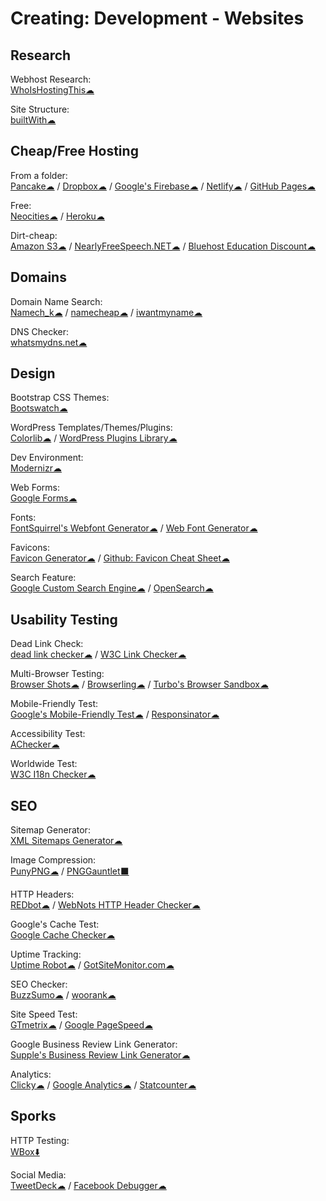 # Creating: Development - Websites

## Research

Webhost Research:  
	[WhoIsHostingThis☁](https://www.whoishostingthis.com/)
  
Site Structure:  
	[builtWith☁](https://builtwith.com/)
  
## Cheap/Free Hosting

From a folder:  
	[Pancake☁](https://www.pancake.io/) / 
	[Dropbox☁](https://www.dropbox.com/) / 
	[Google's Firebase☁](https://firebase.google.com/) / 
	[Netlify☁](https://app.netlify.com/) / 
	[GitHub Pages☁](https://pages.github.com/)
  
Free:  
	[Neocities☁](https://neocities.org/) / 
	[Heroku☁](https://www.heroku.com/)
  
Dirt-cheap:  
	[Amazon S3☁](https://aws.amazon.com/s3/) / 
	[NearlyFreeSpeech.NET☁](https://www.nearlyfreespeech.net/) / 
	[Bluehost Education Discount☁](https://www.bluehost.com/special/educationspecial)
  
## Domains

Domain Name Search:  
	[Namech_k☁](https://namechk.com/) / 
	[namecheap☁](https://www.namecheap.com/) / 
	[iwantmyname☁](https://iwantmyname.com/)
  
DNS Checker:  
	[whatsmydns.net☁](https://www.whatsmydns.net/)
  
## Design

Bootstrap CSS Themes:  
	[Bootswatch☁](https://bootswatch.com/)
  
WordPress Templates/Themes/Plugins:  
	[Colorlib☁](https://colorlib.com/wp/templates/) / 
	[WordPress Plugins Library☁](https://wordpress.org/plugins/)
  
Dev Environment:  
	[Modernizr☁](https://modernizr.com/)
  
Web Forms:  
	[Google Forms☁](http://forms.google.com/)
  
Fonts:  
	[FontSquirrel's Webfont Generator☁](https://www.fontsquirrel.com/) / 
	[Web Font Generator☁](https://www.web-font-generator.com/)
  
Favicons:  
	[Favicon Generator☁](https://realfavicongenerator.net/) / 
	[Github: Favicon Cheat Sheet☁](http://github.com/audreyr/favicon-cheat-sheet)
  
Search Feature:  
	[Google Custom Search Engine☁](https://cse.google.com/cse/) / 
	[OpenSearch☁](http://www.opensearch.org/Home)
  
## Usability Testing

Dead Link Check:  
	[dead link checker☁](https://www.deadlinkchecker.com/) / 
	[W3C Link Checker☁](https://validator.w3.org/checklink)
  
Multi-Browser Testing:  
	[Browser Shots☁](http://browsershots.org/) / 
	[Browserling☁](https://www.browserling.com/) / 
	[Turbo's Browser Sandbox☁](https://turbo.net/browsers)
  
Mobile-Friendly Test:  
	[Google's Mobile-Friendly Test☁](https://search.google.com/test/mobile-friendly) / 
	[Responsinator☁](https://www.responsinator.com/)
  
Accessibility Test:  
	[AChecker☁](https://achecker.ca/)
  
Worldwide Test:  
	[W3C I18n Checker☁](https://validator.w3.org/i18n-checker/)
  
## SEO

Sitemap Generator:  
	[XML Sitemaps Generator☁](https://www.xml-sitemaps.com/)
  
Image Compression:  
	[PunyPNG☁](http://punypng.com/) / 
	[PNGGauntlet⬛](https://pnggauntlet.com/)
  
HTTP Headers:  
	[REDbot☁](https://redbot.org/) / 
	[WebNots HTTP Header Checker☁](https://www.webnots.com/seo-tools/http-header-checker/)
  
Google's Cache Test:  
	[Google Cache Checker☁](https://www.webnots.com/seo-tools/google-cache-checker)
  
Uptime Tracking:  
	[Uptime Robot☁](https://uptimerobot.com/) / 
	[GotSiteMonitor.com☁](https://www.gotsitemonitor.com/)
  
SEO Checker:  
	[BuzzSumo☁](https://app.buzzsumo.com/) / 
	[woorank☁](https://www.woorank.com/)
  
Site Speed Test:  
	[GTmetrix☁](https://gtmetrix.com) / 
	[Google PageSpeed☁](https://developers.google.com/speed/pagespeed/insights/)
  
Google Business Review Link Generator:  
	[Supple's Business Review Link Generator☁](https://supple.com.au/tools/google-review-link-generator/)
  
Analytics:  
	[Clicky☁](https://clicky.com/) / 
	[Google Analytics☁](https://analytics.google.com/) / 
	[Statcounter☁](https://statcounter.com/)
  
## Sporks

HTTP Testing:  
	[WBox⬇️](http://www.hping.org/wbox/)

Social Media:  
	[TweetDeck☁](https://tweetdeck.twitter.com/) / 
	[Facebook Debugger☁](https://developers.facebook.com/tools/debug/)
